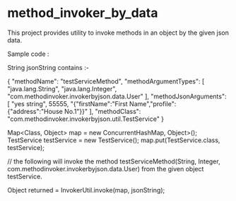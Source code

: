 # method_invoker_by_data
This project provides utility to invoke methods in an object by the given json data.

Sample code :

String jsonString contains :-

{
    "methodName": "testServiceMethod",
    "methodArgumentTypes": [
        "java.lang.String",
        "java.lang.Integer",
        "com.methodinvoker.invokerbyjson.data.User"
    ],
    "methodJsonArguments": [
        "yes string",
        55555,
        "{\"firstName\":\"First Name\",\"profile\":{\"address\":\"House No.1\"}}"
    ],
    "methodClass": "com.methodinvoker.invokerbyjson.util.TestService"
}

Map<Class<?>, Object> map = new ConcurrentHashMap<Class<?>, Object>();
TestService testService = new TestService();
map.put(TestService.class, testService);

// the following will invoke the method testServiceMethod(String, Integer, com.methodinvoker.invokerbyjson.data.User) from the given object testService.

Object returned = InvokerUtil.invoke(map, jsonString); 

